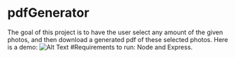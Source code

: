 # pdfGenerator
The goal of this project is to have the user select any amount of the given photos, and then download a generated pdf of these selected photos. Here is a demo:
![Alt Text](https://github.com/derikvanschaik/PDFgenerator/blob/main/demo.gif)
#Requirements to run: Node and Express. 


